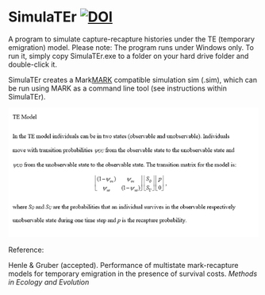 # SimulaTEr [![DOI](https://zenodo.org/badge/101826386.svg)](https://zenodo.org/badge/latestdoi/101826386)

A program to simulate capture-recapture histories under the TE (temporary emigration) model. 
Please note: The program runs under Windows only. To run it, simply copy SimulaTEr.exe to a folder on your hard drive folder and double-click it.

SimulaTEr creates a Mark[MARK](http://www.phidot.org/software/mark/) compatible simulation sim (.sim), which can be run using MARK as a command line tool (see instructions within SimulaTEr).

![](TE_model.png)


Reference:

Henle & Gruber (accepted). Performance of multistate mark-recapture models for temporary emigration in the presence of survival costs. *Methods in Ecology and Evolution*